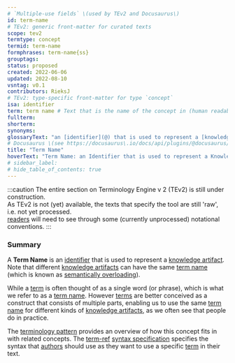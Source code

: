 ```yaml
---
# `Multiple-use fields` \(used by TEv2 and Docusaurus\)
id: term-name
# TEv2: generic front-matter for curated texts
scope: tev2
termtype: concept
termid: term-name
formphrases: term-name{ss}
grouptags:
status: proposed
created: 2022-06-06
updated: 2022-08-10
vsntag: v0.1
contributors: RieksJ
# TEv2: type-specific front-matter for type `concept`
isa: identifier
term: term name # Text that is the name of the concept in (human readable) texts.
fullterm:
shorterm:
synonyms:
glossaryText: "an [identifier](@) that is used to represent a [knowledge artifact](@). Note that different [knowledge artifacts](@) can have the same [term name](@) (which is known as [semantically overloading](https://en.wikipedia.org/wiki/Semantic_overload))."
# Docusaurus \(see https://docusaurus\.io/docs/api/plugins/@docusaurus/plugin-content-docs#markdown-front-matter\):
title: "Term Name"
hoverText: "Term Name: an Identifier that is used to represent a Knowledge Artifact. Note that different Knowledge Artifacts can have the same Term Name (which is known as semantically overloading)."
# sidebar_label:
# hide_table_of_contents: true
---
```


:::caution
The entire section on Terminology Engine v 2 (TEv2) is still under construction.<br/>
As TEv2 is not (yet) available, the texts that specify the tool are still 'raw', i.e. not yet processed.<br/>[readers](@) will need to see through some (currently unprocessed) notational conventions.
:::

### Summary
A **Term Name** is an [identifier](@) that is used to represent a [knowledge artifact](@). Note that different [knowledge artifacts](@) can have the same [term name](@) (which is known as [semantically overloading](https://en.wikipedia.org/wiki/Semantic_overload)).

While a [term](@) is often thought of as a single word (or phrase), which is what we refer to as a [term name](@). However [terms](@) are better conceived as a construct that consists of multiple parts, enabling us to use the same [term name](@) for different kinds of [knowledge artifacts](@), as we often see that people do in practice.

The [terminology pattern](pattern-terminology@) provides an overview of how this concept fits in with related concepts.
The [term-ref](@) [syntax specification](/docs/tev2/spec-syntax/term-ref-syntax) specifies the syntax that [authors](@) should use as they want to use a specific [term](@) in their text.
